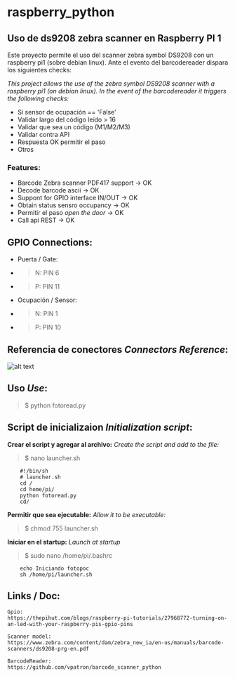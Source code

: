 # raspberry_python

## Uso de ds9208 zebra scanner en Raspberry PI 1
Este proyecto permite el uso del scanner zebra symbol DS9208 con un raspberry pi1 (sobre debian linux). Ante el evento del barcodereader dispara los siguientes checks:

_This project allows the use of the zebra symbol DS9208 scanner with a raspberry pi1 (on debian linux). In the event of the barcodereader it triggers the following checks:_

- Si sensor de ocupación == 'False'
- Validar largo del código leído > 16
- Validar que sea un código (M1/M2/M3)
- Validar contra API
- Respuesta OK permitir el paso
- Otros

### Features:
- Barcode Zebra scanner PDF417 support -> OK
- Decode barcode ascii -> OK 
- Suppont for GPIO interface IN/OUT -> OK
- Obtain status sensro occupancy -> OK
- Permitir el paso _open the door_ -> OK
- Call api REST -> OK

## GPIO Connections:
- Puerta / Gate:
- >N: PIN 6
- >P: PIN 11

- Ocupación / Sensor:
- >N: PIN 1
- >P: PIN 10

## Referencia de conectores _Connectors Reference_:

![alt text](https://raspberrypihq.com/wp-content/uploads/2018/01/a-and-b-physical-pin-numbers.png)

## Uso _Use_:

>$ python fotoread.py

## Script de inicializaion _Initialization script_:

**Crear el script y agregar al archivo:**
_Create the script and add to the file:_

>$ nano launcher.sh
```
    #!/bin/sh
    # launcher.sh
    cd /
    cd home/pi/
    python fotoread.py
    cd/
```
**Permitir que sea ejecutable:**
_Allow it to be executable:_

>$ chmod 755 launcher.sh

**Iniciar en el startup:**
_Launch at startup_

>$ sudo nano /home/pi/.bashrc

```
    echo Iniciando fotopoc
    sh /home/pi/launcher.sh
```

## Links / Doc:

    Gpio:
    https://thepihut.com/blogs/raspberry-pi-tutorials/27968772-turning-on-an-led-with-your-raspberry-pis-gpio-pins

    Scanner model:
    https://www.zebra.com/content/dam/zebra_new_ia/en-us/manuals/barcode-scanners/ds9208-prg-en.pdf

    BarcodeReader:
    https://github.com/vpatron/barcode_scanner_python
